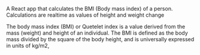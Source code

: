 A React app that calculates the BMI (Body mass index) of a person.
Calculations are realtime as values of height and weight change

The body mass index (BMI) or Quetelet index is a value derived from the
mass (weight) and height of an individual. The BMI is defined as the 
body mass divided by the square of the body height, and is universally 
expressed in units of kg/m2,